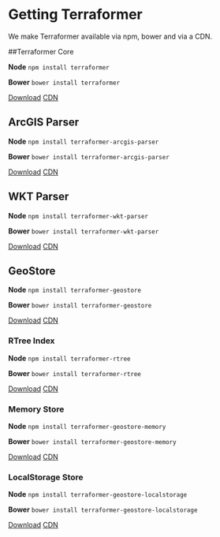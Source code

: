 # Getting Terraformer

<!-- table_of_contents -->

We make Terraformer available via npm, bower and via a CDN.

##Terraformer Core

**Node** `npm install terraformer`

**Bower** `bower install terraformer`

<a href="https://github.com/Esri/Terraformer/releases" class="button button-light">Download</a>
<a href="https://unpkg.com/terraformer@1.0.7" class="button button-light">CDN</a>

## ArcGIS Parser

**Node** `npm install terraformer-arcgis-parser`

**Bower** `bower install terraformer-arcgis-parser`

<a href="https://github.com/Esri/terraformer-arcgis-parser/releases" class="button button-light">Download</a>
<a href="https://unpkg.com/terraformer-arcgis-parser@1.0.5" class="button button-light">CDN</a>

## WKT Parser

**Node** `npm install terraformer-wkt-parser`

**Bower** `bower install terraformer-wkt-parser`

<a href="https://github.com/Esri/terraformer-wkt-parser/releases" class="button button-light">Download</a>
<a href="https://unpkg.com/terraformer-wkt-parser@1.1.2" class="button button-light">CDN</a>

## GeoStore

**Node** `npm install terraformer-geostore`

**Bower** `bower install terraformer-geostore`

<a href="https://github.com/Esri/terraformer-geostore/releases" class="button button-light">Download</a>
<a href="https://unpkg.com/terraformer-geostore@1.0.4/browser/terraformer-geostore.js" class="button button-light">CDN</a>

### RTree Index

**Node** `npm install terraformer-rtree`

**Bower** `bower install terraformer-rtree`

<a href="https://github.com/Esri/terraformer-geostore-rtree/releases" class="button button-light">Download</a>
<a href="https://unpkg.com/terraformer-rtree@1.0.0" class="button button-light">CDN</a>

### Memory Store

**Node** `npm install terraformer-geostore-memory`

**Bower** `bower install terraformer-geostore-memory`

<a href="https://github.com/Esri/terraformer-geostore-memory/releases" class="button button-light">Download</a>
<a href="https://unpkg.com/terraformer-geostore-memory@1.0.0" class="button button-light">CDN</a>

### LocalStorage Store

**Node** `npm install terraformer-geostore-localstorage`

**Bower** `bower install terraformer-geostore-localstorage`

<a href="https://github.com/Esri/terraformer-geostore-localstorage/releases" class="button button-light">Download</a>
<a href="https://unpkg.com/terraformer-geostore-localstorage@1.0.0" class="button button-light">CDN</a>
